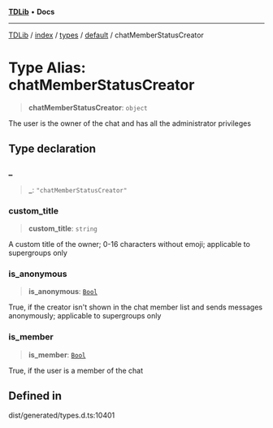 [**TDLib**](../../../../../../README.md) • **Docs**

***

[TDLib](../../../../../../modules.md) / [index](../../../../../README.md) / [types](../../../README.md) / [default](../README.md) / chatMemberStatusCreator

# Type Alias: chatMemberStatusCreator

> **chatMemberStatusCreator**: `object`

The user is the owner of the chat and has all the administrator privileges

## Type declaration

### \_

> **\_**: `"chatMemberStatusCreator"`

### custom\_title

> **custom\_title**: `string`

A custom title of the owner; 0-16 characters without emoji; applicable to supergroups only

### is\_anonymous

> **is\_anonymous**: [`Bool`](Bool.md)

True, if the creator isn't shown in the chat member list and sends messages anonymously; applicable to supergroups only

### is\_member

> **is\_member**: [`Bool`](Bool.md)

True, if the user is a member of the chat

## Defined in

dist/generated/types.d.ts:10401
